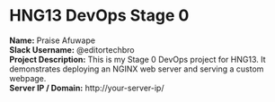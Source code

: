 # HNG13 DevOps Stage 0

**Name:** Praise Afuwape\
**Slack Username:** @editortechbro\
**Project Description:** This is my Stage 0 DevOps project for HNG13. It demonstrates deploying an NGINX web server and serving a custom webpage.\
**Server IP / Domain:** http://your-server-ip/
